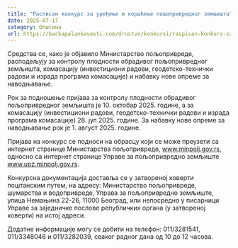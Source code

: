 ```yaml
---
title: "Расписан конкурс за уређење и коршћење пољопривредног земљишта"
date: 2025-07-17
category: Општина
url: https://backapalankavesti.com/drustvo/konkursi/raspisan-konkurs-za-uredjenje-i-korscenje-poljoprivrednog-zemljista/
---
```


Средства се, како је објавило Министарство пољопривреде, расподељују за контролу плодности обрадивог пољопривредног земљишта, комасацију (инвестициони радови, геодетско-технички радови и израда програма комасације) и набавку нове опреме за наводњавање.

Рок за подношење пријава за контролу плодности обрадивог пољопривредног земљишта је 10. октобар 2025. године, а за комасацију (инвестициони радови, геодетско-технички радови и израда програма комасације) 28. јул 2025. године. За набавку нове опреме за наводњавање рок је 1. август 2025. године.

Пријава на конкурс се подноси на обрасцу који се може преузети са интернет странице Министарства пољопривреде, www.minpolj.gov.rs, односно са интернет странице Управе за пољопривредно земљиште www.upz.minpolj.gov.rs.

Конкурсна документација доставља се у затвореној коверти поштанским путем, на адресу: Министарство пољопривреде, шумарства и водопривреде, Управа за пољопривредно земљиште, улица Немањина 22-26, 11000 Београд, или непосредно у писарници Управе за заједничке послове републичких органа (у затвореној коверти) на истој адреси.

Додатне информације могу се добити на телефон: 011/3281541, 011/3348046 и 011/3282039, сваког радног дана од 10 до 12 часова.
